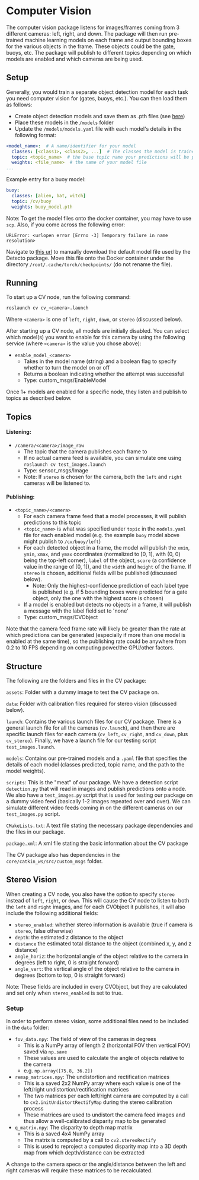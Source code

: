 # Computer Vision

The computer vision package listens for images/frames coming from 3 different cameras: left, right, and down. The package 
will then run pre-trained machine learning models on each frame and output bounding boxes for the various objects 
in the frame. These objects could be the gate, buoys, etc. The package will publish to different topics depending 
on which models are enabled and which cameras are being used.

## Setup

Generally, you would train a separate object detection model for each task you need computer vision for (gates, buoys, etc.). You can then load them as follows:

* Create object detection models and save them as .pth files (see [here](https://github.com/DukeRobotics/documentation/tree/master/cv/training))
* Place these models in the `/models` folder
* Update the `/models/models.yaml` file with each model's details in the following format:

```yaml
<model_name>:  # A name/identifier for your model
  classes: [<class1>, <class2>, ...]  # The classes the model is trained to predict
  topic: <topic_name>  # the base topic name your predictions will be published to
  weights: <file_name>  # the name of your model file
...
```

Example entry for a buoy model:

```yaml
buoy:
  classes: [alien, bat, witch]
  topic: /cv/buoy
  weights: buoy_model.pth
```

Note: To get the model files onto the docker container, you may have to use `scp`. Also, if you come across the following error: 

`URLError: <urlopen error [Errno -3] Temporary failure in name resolution>`

Navigate to [this url](https://download.pytorch.org/models/fasterrcnn_resnet50_fpn_coco-258fb6c6.pth) 
to manually download the default model file used by the Detecto package. Move this file onto the Docker
container under the directory `/root/.cache/torch/checkpoints/` (do not rename the file). 


## Running

To start up a CV node, run the following command:

```bash
roslaunch cv cv_<camera>.launch
```

Where `<camera>` is one of `left`, `right`, `down`, or `stereo` (discussed below). 

After starting up a CV node, all models are initially disabled. You can select which model(s) you
want to enable for this camera by using the following service (where `<camera>` is the value you
chose above): 

* `enable_model_<camera>`
  * Takes in the model name (string) and a boolean flag to specify whether to turn the model on or off
  * Returns a boolean indicating whether the attempt was successful
  * Type: custom_msgs/EnableModel
  
Once 1+ models are enabled for a specific node, they listen and publish to topics as described below.

## Topics

#### Listening:

 * `/camera/<camera>/image_raw`
   * The topic that the camera publishes each frame to
   * If no actual camera feed is available, you can simulate one using `roslaunch cv test_images.launch`
   * Type: sensor_msgs/Image
   * Note: If `stereo` is chosen for the camera, both the `left` and `right` cameras will be listened to.

#### Publishing:

* `<topic_name>/<camera>`
  * For each camera frame feed that a model processes, it will publish predictions to this topic  
  * `<topic_name>` is what was specified under `topic` in the `models.yaml` file for each enabled model
    (e.g. the example `buoy` model above might publish to `/cv/buoy/left`)
  * For each detected object in a frame, the model will publish the `xmin`, `ymin`, `xmax`, and `ymax` 
    coordinates (normalized to \[0, 1\], with (0, 0) being the top-left corner), `label` of the object, `score` (a confidence value in the range
    of \[0, 1\]), and the `width` and `height` of the frame. If `stereo` is chosen, additional fields will be published (discussed below).
    * Note: Only the highest-confidence prediction of each label type is published (e.g. if 5 bounding boxes 
      were predicted for a gate object, only the one with the highest score is chosen)
  * If a model is enabled but detects no objects in a frame, it will publish a message with the label field set to 'none'
  * Type: custom_msgs/CVObject

Note that the camera feed frame rate will likely be greater than the rate at which predictions can 
be generated (especially if more than one model is enabled at the same time), so the publishing rate
could be anywhere from 0.2 to 10 FPS depending on computing power/the GPU/other factors.  


## Structure

The following are the folders and files in the CV package:

`assets`: Folder with a dummy image to test the CV package on.

`data`: Folder with calibration files required for stereo vision (discussed below).

`launch`: Contains the various launch files for our CV package. There is a general launch file for all the cameras (`cv.launch`), 
and then there are specific launch files for each camera (`cv_left`, `cv_right`, and `cv_down`, plus `cv_stereo`). Finally, 
we have a launch file for our testing script `test_images.launch`.

`models`: Contains our pre-trained models and a `.yaml` file that specifies the details of each model (classes predicted, topic name, 
and the path to the model weights).

`scripts`: This is the "meat" of our package. We have a detection script `detection.py` that will read in images and publish 
predictions onto a node. We also have a `test_images.py` script that is used for testing our package on a dummy video feed 
(basically 1-2 images repeated over and over). We can simulate different video feeds coming in on the different cameras on 
our `test_images.py` script.

`CMakeLists.txt`: A text file stating the necessary package dependencies and the files in our package.

`package.xml`: A xml file stating the basic information about the CV package

The CV package also has dependencies in the `core/catkin_ws/src/custom_msgs` folder.


## Stereo Vision

When creating a CV node, you also have the option to specify `stereo` instead of `left`, `right`, or `down`. 
This will cause the CV node to listen to both the `left` and `right` images, and for each CVObject it publishes,
it will also include the following additional fields: 

* `stereo_enabled`: whether stereo information is available (true if camera is `stereo`, false otherwise)
* `depth`: the estimated z distance to the object
* `distance` the estimated total distance to the object (combined x, y, and z distance)
* `angle_horiz`: the horizontal angle of the object relative to the camera in degrees (left to right, 0 is straight forward)
* `angle_vert`: the vertical angle of the object relative to the camera in degrees (bottom to top, 0 is straight forward)
  
Note: These fields are included in every CVObject, but they are calculated and set only when `stereo_enabled` is set to true.


### Setup

In order to perform stereo vision, some additional files need to be included in the `data` folder:

* `fov_data.npy`: The field of view of the cameras in degrees
  * This is a NumPy array of length 2 (horizontal FOV then vertical FOV) saved via `np.save`
  * These values are used to calculate the angle of objects relative to the camera
  * e.g. `np.array([75.8, 36.2])`
* `remap_matrices.npy`: The undistortion and rectification matrices 
  * This is a saved 2x2 NumPy array where each value is one of the left/right undistortion/rectification matrices 
  * The two matrices per each left/right camera are computed by a call to `cv2.initUndistortRectifyMap` during the stereo calibration process
  * These matrices are used to undistort the camera feed images and thus allow a well-calibrated disparity map to be generated  
* `q_matrix.npy`: The disparity to depth map matrix
  * This is a saved 4x4 NumPy array
  * The matrix is computed by a call to `cv2.stereoRectify`
  * This is used to reproject a computed disparity map into a 3D depth map from which depth/distance can be extracted

A change to the camera specs or the angle/distance between the left and right cameras will require these matrices to be recalculated. 
